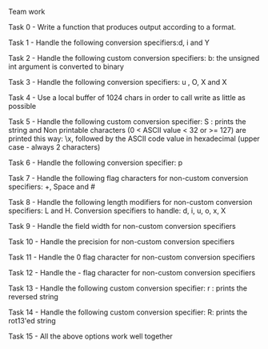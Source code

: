 Team work

Task 0 - Write a function that produces output according to a format.

Task 1 - Handle the following conversion specifiers:d, i and Y

Task 2 - Handle the following custom conversion specifiers: b: the unsigned int argument is converted to binary

Task 3 - Handle the following conversion specifiers: u , O, X and X

Task 4 - Use a local buffer of 1024 chars in order to call write as little as possible

Task 5 - Handle the following custom conversion specifier: S : prints the string and Non printable characters (0 < ASCII value < 32 or >= 127) are printed this way: \x, followed by the ASCII code value in hexadecimal (upper case - always 2 characters)

Task 6 - Handle the following conversion specifier: p

Task 7 - Handle the following flag characters for non-custom conversion specifiers: +, Space and #

Task 8 - Handle the following length modifiers for non-custom conversion specifiers: L and H. Conversion specifiers to handle: d, i, u, o, x, X

Task 9 - Handle the field width for non-custom conversion specifiers

Task 10 - Handle the precision for non-custom conversion specifiers

Task 11 - Handle the 0 flag character for non-custom conversion specifiers

Task 12 - Handle the - flag character for non-custom conversion specifiers

Task 13 - Handle the following custom conversion specifier: r : prints the reversed string

Task 14 - Handle the following custom conversion specifier: R: prints the rot13'ed string

Task 15 - All the above options work well together
